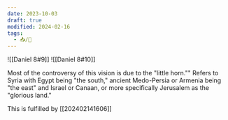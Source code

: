 ```yaml
---
date: 2023-10-03
draft: true
modified: 2024-02-16
tags:
  - 📥/🌱
---
```


![[Daniel 8#9]] ![[Daniel 8#10]]

Most of the controversy of this vision is due to the "little horn."" Refers to Syria with Egypt being "the south," ancient Medo-Persia or Armenia being "the east" and Israel or Canaan, or more specifically Jerusalem as the "glorious land."

This is fulfilled by [[202402141606]]

